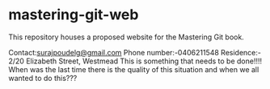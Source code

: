 # mastering-git-web

This repository houses a proposed website for the Mastering Git book.

Contact:surajpoudelg@gmail.com
Phone number:-0406211548
Residence:- 2/20 Elizabeth Street, Westmead
This is something that needs to be done!!!!
When was the last time there is the quality of this situation and when we all wanted to do this???

